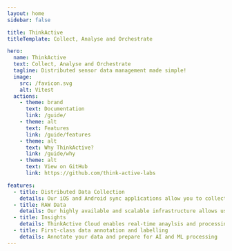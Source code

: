 ```yaml
---
layout: home
sidebar: false

title: ThinkActive
titleTemplate: Collect, Analyse and Orchestrate

hero:
  name: ThinkActive
  text: Collect, Analyse and Orchestrate
  tagline: Distributed sensor data management made simple!
  image:
    src: /favicon.svg
    alt: Vitest
  actions:
    - theme: brand
      text: Documentation
      link: /guide/
    - theme: alt
      text: Features
      link: /guide/features
    - theme: alt
      text: Why ThinkActive?
      link: /guide/why
    - theme: alt
      text: View on GitHub
      link: https://github.com/think-active-labs

features:
  - title: Distributed Data Collection
    details: Our iOS and Android sync applications allow you to collect data remotely
  - title: RAW Data
    details: Our highly available and scalable infrastructure allows us to collect data in raw at high sample rates
  - title: Insights
    details: ThinkActive Cloud enables real-time anaylsis and processing of your collected data
  - title: First-class data annotation and labelling
    details: Annotate your data and prepare for AI and ML processing
---
```

